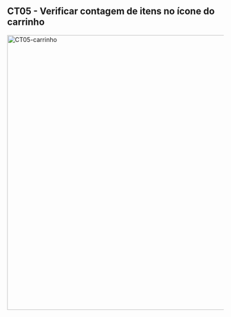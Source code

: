 
## CT05 - Verificar contagem de itens no ícone do carrinho


<img width="1316" height="638" alt="CT05-carrinho" src="https://github.com/user-attachments/assets/ae41f505-d4e4-4e22-a833-2b219d905f15" />
